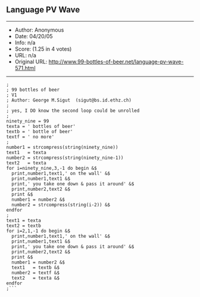 
## Language PV Wave ##
---
- Author: Anonymous
- Date: 04/20/05
- Info: n/a
- Score:  (1.25 in 4 votes)
- URL: n/a
- Original URL: http://www.99-bottles-of-beer.net/language-pv-wave-571.html
---

```PV-Wave, also known as IDL, is a language designed for visual data analysis.
;
; 99 bottles of beer
; V1
; Author: George M.Sigut  (sigut@bs.id.ethz.ch)
;
; yes, I DO know the second loop could be unrolled
;
ninety_nine = 99
texta = ' bottles of beer'
textb = ' bottle of beer'
textf = ' no more'
;
number1 = strcompress(string(ninety_nine))
text1   = texta
number2 = strcompress(string(ninety_nine-1))
text2   = texta
for i=ninety_nine,3,-1 do begin &$
  print,number1,text1,' on the wall' &$
  print,number1,text1 &$
  print,' you take one down & pass it around' &$
  print,number2,text2 &$
  print &$
  number1 = number2 &$
  number2 = strcompress(string(i-2)) &$
endfor
;
text1 = texta
text2 = textb
for i=2,1,-1 do begin &$
  print,number1,text1,' on the wall' &$
  print,number1,text1 &$
  print,' you take one down & pass it around' &$
  print,number2,text2 &$
  print &$
  number1 = number2 &$
  text1   = textb &$
  number2 = textf &$
  text2   = texta &$
endfor
;```